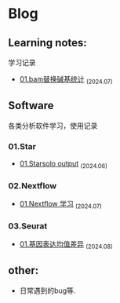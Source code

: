 # Blog

## Learning notes:  
学习记录
- [01.bam替换碱基统计](/Learning_notes/01.bam替换碱基统计.md) <sub>(2024.07)</sub>

## Software  
各类分析软件学习，使用记录  
### 01.Star
- [01.Starsolo output](./Software/01.Star/01.STAR.md) <sub>(2024.06)</sub>

### 02.Nextflow  
- [01.Nextflow 学习](Software/02.Nextflow/01.nextflow-pipeline.md) <sub>(2024.07)</sub>

### 03.Seurat  
- [01.基因表达均值差异](Software/03.Seurat/01.基因表达均值计算.md) <sub>(2024.08)</sub>


## other:    
  - 日常遇到的bug等.
